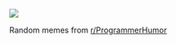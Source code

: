 ![](https://preview.redd.it/ghfg1i2vx0ae1.png?width=640&crop=smart&auto=webp&s=48abd5bfc1639aef625b00e760de86a64b55ufdba)

 Random memes from [r/ProgrammerHumor](https://www.reddit.com/r/ProgrammerHumor/)

